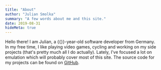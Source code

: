 ```yaml
---
title: "About"
author: "Julian Smolka"
summary: "A few words about me and this site."
date: 2019-08-31
hideMeta: true
---
```

Hello there! I am Julian, a {{<age>}}-year-old software developer from Germany. In my free time, I like playing video games, cycling and working on my side projects (that's pretty much all I do actually). Lately, I've focused a lot on emulation which will probably cover most of this site. The source code for my projects can be found on [GitHub](https://github.com/jsmolka).
